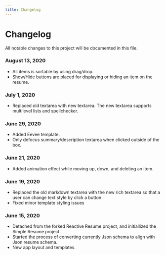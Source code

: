 ```yaml
---
title: Changelog
---
```


# Changelog

All notable changes to this project will be documented in this file.

### August 13, 2020

- All items is sortable by using drag/drop. 
- Show/Hide buttons are placed for displaying or hiding an item on the resume.

### July 1, 2020

- Replaced old textarea with new textarea. The new textarea supports multilevel lists and spellchecker.

### June 29, 2020

- Added Eevee template.
- Only defocus summary/description textarea when clicked outside of the box.

### June 21, 2020

- Added animation effect while moving up, down, and deleting an item.

### June 19, 2020

- Replaced the old markdown textarea with the new rich textarea so that a user can change text style by click a button
- Fixed minor template styling issues

### June 15, 2020

- Detached from the forked Reactive Resume project, and initiallized the Simple Resume project.
- Started the process of converting currently Json schema to align with Json resume schema.
- New app layout and templates.
